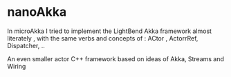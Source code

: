 # nanoAkka

In microAkka I tried to implement the LightBend Akka framework almost literately , with the same verbs and concepts of : ACtor , ActorrRef, Dispatcher, ..



An even smaller actor C++ framework based on ideas of Akka, Streams and Wiring
<!--stackedit_data:
eyJoaXN0b3J5IjpbMTI0MTg3NzEwMl19
-->